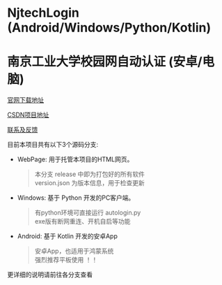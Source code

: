 # NjtechLogin (Android/Windows/Python/Kotlin)
# 南京工业大学校园网自动认证 (安卓/电脑)

[官网下载地址][1] 

[CSDN项目地址][2]  

[联系及反馈][3]


目前本项目共有以下3个源码分支:  

- WebPage: 用于托管本项目的HTML网页。
    > 本分支 release 中即为打包好的所有软件  
    > version.json 为版本信息，用于检查更新  

- Windows: 基于 Python 开发的PC客户端。
    > 有python环境可直接运行 autologin.py  
    > exe版有断网重连、开机自启等功能  

- Android: 基于 Kotlin 开发的安卓App
    > 安卓App，也适用于鸿蒙系统  
    > 强烈推荐平板使用 ！！



更详细的说明请前往各分支查看





[1]: https://alpherk.github.io/NjtechAutoLogin/
[2]: https://blog.csdn.net/Alpherkin/article/details/120580798
[3]: https://blog.csdn.net/Alpherkin
